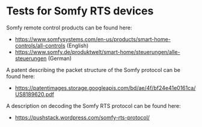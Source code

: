 # Tests for Somfy RTS devices

Somfy remote control products can be found here:
- https://www.somfysystems.com/en-us/products/smart-home-controls/all-controls (English)
- https://www.somfy.de/produktwelt/smart-home/steuerungen/alle-steuerungen (German)

A patent describing the packet structure of the Somfy protocol can be found here:
- https://patentimages.storage.googleapis.com/bd/ae/4f/bf24e41e0161ca/US8189620.pdf

A description on decoding the Somfy RTS protocol can be found here:
- https://pushstack.wordpress.com/somfy-rts-protocol/
